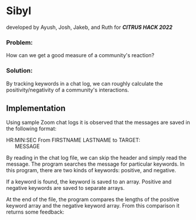 # Sibyl
developed by Ayush, Josh, Jakeb, and Ruth for ***CITRUS HACK 2022***

### Problem:
How can we get a good measure of a community's reaction?

### Solution:
By tracking keywords in a chat log, we can roughly calculate the positivity/negativity of a community's interactions.

## Implementation
Using sample Zoom chat logs it is observed that the messages are saved in the following format:

HR:MIN:SEC From FIRSTNAME LASTNAME to TARGET: <br>
&nbsp;&nbsp;&nbsp;&nbsp;&nbsp;&nbsp;MESSAGE

By reading in the chat log file, we can skip the header and simply read the message. The program searches the message for particular keywords. In this program, there are two kinds of keywords: positive, and negative.

If a keyword is found, the keyword is saved to an array. Positive and negative keywords are saved to separate arrays.

At the end of the file, the program compares the lengths of the positive keyword array and the negative keyword array. From this comparison it returns some feedback: 

